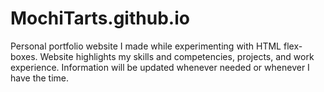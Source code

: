 # MochiTarts.github.io
Personal portfolio website I made while experimenting with HTML flex-boxes. Website highlights my skills and competencies, projects, and work experience. Information will be updated whenever needed or whenever I have the time.

